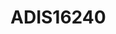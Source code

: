 # ADIS16240

```{devicetree} /wsshare/analog_work/vger/linux/Documentation/devicetree/bindings/iio/accel/adi,adis16240.yaml
```